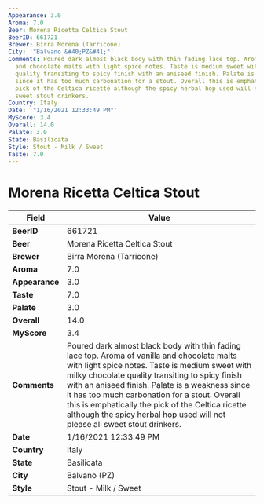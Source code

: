 ```yaml
---
Appearance: 3.0
Aroma: 7.0
Beer: Morena Ricetta Celtica Stout
BeerID: 661721
Brewer: Birra Morena (Tarricone)
City: '"Balvano &#40;PZ&#41;"'
Comments: Poured dark almost black body with thin fading lace top. Aroma of vanilla
  and chocolate malts with light spice notes. Taste is medium sweet with milky chocolate
  quality transiting to spicy finish with an aniseed finish. Palate is a weakness
  since it has too much carbonation for a stout. Overall this is emphatically the
  pick of the Celtica ricette although the spicy herbal hop used will not please all
  sweet stout drinkers.
Country: Italy
Date: '"1/16/2021 12:33:49 PM"'
MyScore: 3.4
Overall: 14.0
Palate: 3.0
State: Basilicata
Style: Stout - Milk / Sweet
Taste: 7.0
---
```


# Morena Ricetta Celtica Stout

| Field         | Value |
|---------------|-------|
| **BeerID** | 661721 |
| **Beer** | Morena Ricetta Celtica Stout |
| **Brewer** | Birra Morena (Tarricone) |
| **Aroma** | 7.0 |
| **Appearance** | 3.0 |
| **Taste** | 7.0 |
| **Palate** | 3.0 |
| **Overall** | 14.0 |
| **MyScore** | 3.4 |
| **Comments** | Poured dark almost black body with thin fading lace top. Aroma of vanilla and chocolate malts with light spice notes. Taste is medium sweet with milky chocolate quality transiting to spicy finish with an aniseed finish. Palate is a weakness since it has too much carbonation for a stout. Overall this is emphatically the pick of the Celtica ricette although the spicy herbal hop used will not please all sweet stout drinkers. |
| **Date** | 1/16/2021 12:33:49 PM |
| **Country** | Italy |
| **State** | Basilicata |
| **City** | Balvano &#40;PZ&#41; |
| **Style** | Stout - Milk / Sweet |
